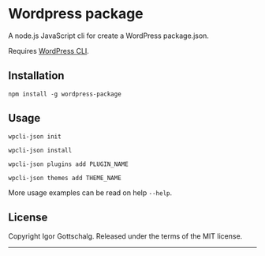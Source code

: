 # Wordpress package

A node.js JavaScript cli for create a WordPress package.json.

Requires [WordPress CLI](https://wp-cli.org).

## Installation

```
npm install -g wordpress-package
```

## Usage

```shell
wpcli-json init
```

```shell
wpcli-json install
```

```shell
wpcli-json plugins add PLUGIN_NAME
```

```shell
wpcli-json themes add THEME_NAME
```

More usage examples can be read on help `--help`.


## License

Copyright Igor Gottschalg. Released under the terms of the MIT license.

---